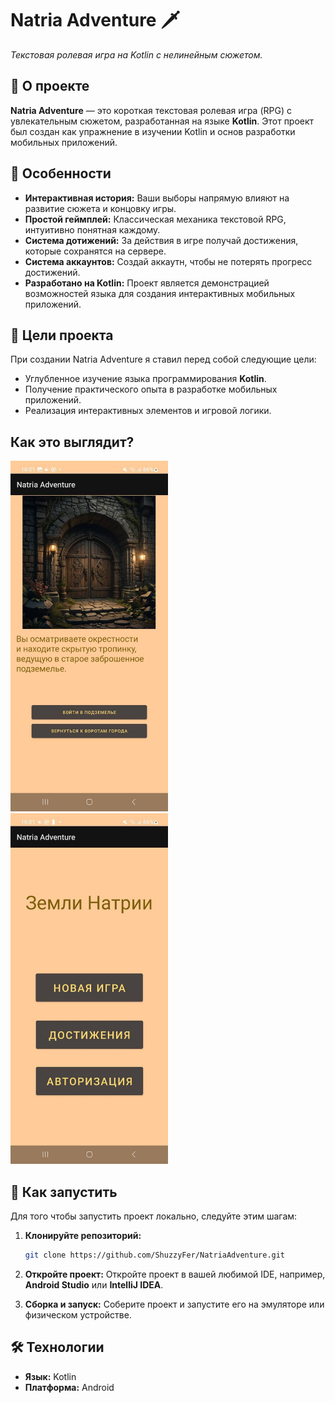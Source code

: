 # Natria Adventure 🗡️

*Текстовая ролевая игра на Kotlin с нелинейным сюжетом.*

## 📜 О проекте

**Natria Adventure** — это короткая текстовая ролевая игра (RPG) с увлекательным сюжетом, разработанная на языке **Kotlin**. Этот проект был создан как упражнение в изучении Kotlin и основ разработки мобильных приложений.

## 🌟 Особенности

*   **Интерактивная история:** Ваши выборы напрямую влияют на развитие сюжета и концовку игры.
*   **Простой геймплей:** Классическая механика текстовой RPG, интуитивно понятная каждому.
*   **Система дотижений:** За действия в игре получай достижения, которые сохранятся на сервере.
*   **Система аккаунтов:** Создай аккаутн, чтобы не потерять прогресс достижений.
*   **Разработано на Kotlin:** Проект является демонстрацией возможностей языка для создания интерактивных мобильных приложений.

## 🎯 Цели проекта

При создании Natria Adventure я ставил перед собой следующие цели:

*   Углубленное изучение языка программирования **Kotlin**.
*   Получение практического опыта в разработке мобильных приложений.
*   Реализация интерактивных элементов и игровой логики.

## Как это выглядит?
<a href="5434068146060391974.jpg">
  <img src="5434068146060391974.jpg" alt="Главное окно редактора" width="50%" height="50%"/>
</a>
<a href="5436347382125163203.jpg">
  <img src="5436347382125163203.jpg" alt="Главное окно редактора" width="50%" height="50%"/>
</a>
  
## 🚀 Как запустить

Для того чтобы запустить проект локально, следуйте этим шагам:

1.  **Клонируйте репозиторий:**
    ```bash
    git clone https://github.com/ShuzzyFer/NatriaAdventure.git
    ```

2.  **Откройте проект:**
    Откройте проект в вашей любимой IDE, например, **Android Studio** или **IntelliJ IDEA**.

3.  **Сборка и запуск:**
    Соберите проект и запустите его на эмуляторе или физическом устройстве.

## 🛠️ Технологии

*   **Язык:** Kotlin
*   **Платформа:** Android
